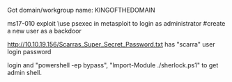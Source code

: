 Got domain/workgroup name: KINGOFTHEDOMAIN

ms17-010 exploit \\use psexec in metasploit to login as administrator #create a new user as a backdoor

http://10.10.19.156/Scarras_Super_Secret_Password.txt has "scarra" user login password	

login and "powershell -ep bypass", "Import-Module ./sherlock.ps1" to get admin shell.